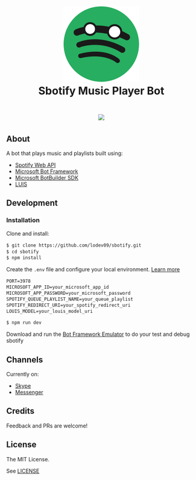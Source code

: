 <h1 align="center">
  <img src="./icon.png" width="200px" /><br>
  Sbotify Music Player Bot
  <br><br>
  <img src="https://github.com/lodev09/sbotify/blob/master/demo.gif?raw=true" width="500px">
</h1>

## About
A bot that plays music and playlists built using:
- [Spotify Web API](https://developer.spotify.com/web-api/)
- [Microsoft Bot Framework](https://dev.botframework.com/)
- [Microsoft BotBuilder SDK](https://github.com/Microsoft/BotBuilder)
- [LUIS](https://www.luis.ai)

## Development

### Installation
Clone and install:
```bash
$ git clone https://github.com/lodev09/sbotify.git
$ cd sbotify
$ npm install
```
Create the `.env` file and configure your local environment. [Learn more](https://github.com/motdotla/dotenv#usage)
```dosini
PORT=3978
MICROSOFT_APP_ID=your_microsoft_app_id
MICROSOFT_APP_PASSWORD=your_microsoft_password
SPOTIFY_QUEUE_PLAYLIST_NAME=your_queue_playlist
SPOTIFY_REDIRECT_URI=your_spotify_redirect_uri
LOUIS_MODEL=your_louis_model_uri
```
```bash
$ npm run dev
```

Download and run the [Bot Framework Emulator](https://github.com/microsoft/botframework-emulator) to do your test and debug sbotify

## Channels
Currently on:
- [Skype](https://join.skype.com/bot/620a26bb-45c2-45bf-8e51-062d7c1b2747)
- [Messenger](https://www.messenger.com/t/1282802558506132)

## Credits
Feedback and PRs are welcome!

## License

The MIT License.

See [LICENSE](LICENSE)
